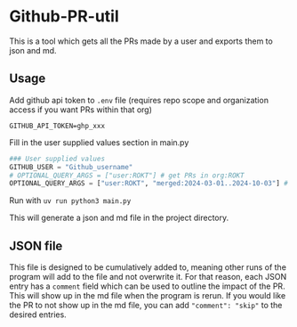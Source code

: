 # Github-PR-util

This is a tool which gets all the PRs made by a user and exports them to json and md.

## Usage

Add github api token to `.env` file (requires repo scope and organization access if you want PRs within that org)

```
GITHUB_API_TOKEN=ghp_xxx
```

Fill in the user supplied values section in main.py

```py
### User supplied values
GITHUB_USER = "Github_username"
# OPTIONAL_QUERY_ARGS = ["user:ROKT"] # get PRs in org:ROKT
OPTIONAL_QUERY_ARGS = ["user:ROKT", "merged:2024-03-01..2024-10-03"] # get PRs in org:ROKT within a specified time range
```

Run with `uv run python3 main.py`

This will generate a json and md file in the project directory.

## JSON file

This file is designed to be cumulatively added to, meaning other runs of the program will add to the file and not overwrite it. For that reason, each JSON entry has a `comment` field which can be used to outline the impact of the PR. This will show up in the md file when the program is rerun. If you would like the PR to not show up in the md file, you can add `"comment": "skip"` to the desired entries.
